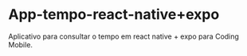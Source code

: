 # App-tempo-react-native+expo
Aplicativo para consultar o tempo em react native + expo para Coding Mobile.
